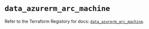 # `data_azurerm_arc_machine`

Refer to the Terraform Registory for docs: [`data_azurerm_arc_machine`](https://registry.terraform.io/providers/hashicorp/azurerm/3.62.0/docs/data-sources/arc_machine).
